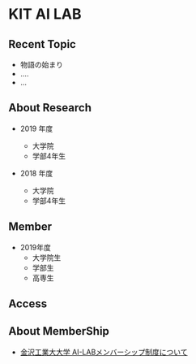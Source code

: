 # KIT AI LAB

## Recent Topic
- 物語の始まり
- ....
- ...
## About Research

- 2019 年度
  - 大学院 
  - 学部4年生

- 2018 年度
  - 大学院
  - 学部4年生

## Member

- 2019年度
  - 大学院生
  - 学部生
  - 高専生

## Access

## About MemberShip

- [金沢工業大大学 AI-LABメンバーシップ制度について](https://minorunakazawa.github.io/AI-LAB/index.html)